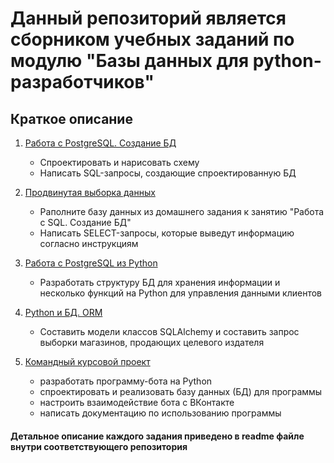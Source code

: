 # Данный репозиторий является сборником учебных заданий по модулю "Базы данных для python-разработчиков"

## Краткое описание
1) [Работа с PostgreSQL. Создание БД](https://github.com/IvanTimofeev89/db-hmwrks/tree/main/PostgreSQL.%20DB%20creation)
   - Спроектировать и нарисовать схему
   - Написать SQL-запросы, создающие спроектированную БД

     
2) [Продвинутая выборка данных](https://github.com/IvanTimofeev89/db-hmwrks/tree/main/advanced%20selection)
   - Pаполните базу данных из домашнего задания к занятию "Работа с SQL. Создание БД"
   - Написать SELECT-запросы, которые выведут информацию согласно инструкциям
 
   
3) [Работа с PostgreSQL из Python](https://github.com/IvanTimofeev89/db-hmwrks/tree/main/postgres-from-python)
   - Разработать структуру БД для хранения информации и несколько функций на Python для управления данными клиентов

    
4) [Python и БД. ORM](https://github.com/IvanTimofeev89/db-hmwrks/tree/main/python-and-orm)
   - Составить модели классов SQLAlchemy и составить запрос выборки магазинов, продающих целевого издателя
 
  
5) [Командный курсовой проект](https://github.com/IvanTimofeev89/db-hmwrks/tree/main/VKinder_group_4)
   - разработать программу-бота на Python
   - спроектировать и реализовать базу данных (БД) для программы
   - настроить взаимодействие бота с ВКонтакте
   - написать документацию по использованию программы
   
#### Детальное описание каждого задания приведено в readme файле внутри соответствующего репозитория